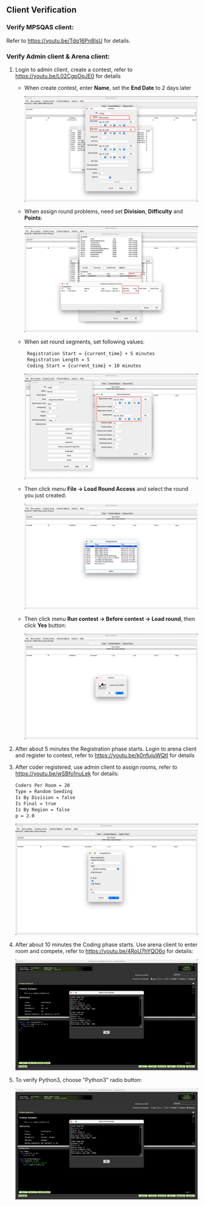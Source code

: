 ## Client Verification

### Verify MPSQAS client:

Refer to https://youtu.be/Tdq16Pn8IsU for details.

### Verify Admin client & Arena client:

1. Login to admin client, create a contest, refer to https://youtu.be/L02CgpOqJE0 for details

   - When create contest, enter **Name**, set the **End Date** to 2 days later

     ![create-contest](screenshots/create-contest.png)

   - When assign round problems, need set **Division**, **Difficulty** and **Points**:

     ![round-problems](screenshots/round-problems.png)

   - When set round segments, set following values:

     ```properties
      Registration Start = {current_time} + 5 minutes
      Registration Length = 5
      Coding Start = {current_time} + 10 minutes
     ```

     ![round-segments](screenshots/round-segments.png)

   - Then click menu **File -> Load Round Access** and select the round you just created:

     ![select-round](screenshots/select-round.png)

   - Then click menu **Run contest -> Before contest -> Load round**, then click **Yes** button:

     ![load-round](screenshots/load-round.png)

2. After about 5 minutes the Registration phase starts. Login to arena client and register to contest, refer to https://youtu.be/k0nfujuWQtI for details

3. After coder registered, use admin client to assign rooms, refer to https://youtu.be/wSBfo1nuLek for details:

   ```properties
   Coders Per Room = 20
   Type = Random Seeding
   Is By Division = false
   Is Final = true
   Is By Region = false
   p = 2.0
   ```

   ![assign-rooms](screenshots/assign-rooms.png)

4. After about 10 minutes the Coding phase starts. Use arena client to enter room and compete, refer to https://youtu.be/4RoU7hYQO6o for details:

   ![java](screenshots/java.png)

5. To verify Python3, choose "Python3" radio button:

   ![python3](screenshots/python3.png)
